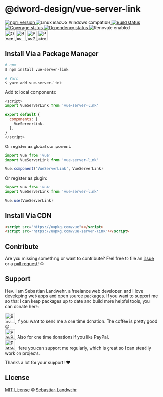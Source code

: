 <!-- TITLE/ -->
# @dword-design/vue-server-link
<!-- /TITLE -->

<!-- BADGES/ -->
  <p>
    <a href="https://npmjs.org/package/@dword-design/vue-server-link">
      <img
        src="https://img.shields.io/npm/v/@dword-design/vue-server-link.svg"
        alt="npm version"
      >
    </a><img src="https://img.shields.io/badge/os-linux%20%7C%C2%A0macos%20%7C%C2%A0windows-blue" alt="Linux macOS Windows compatible"><a href="https://github.com/dword-design/vue-server-link/actions">
      <img
        src="https://github.com/dword-design/vue-server-link/workflows/build/badge.svg"
        alt="Build status"
      >
    </a><a href="https://codecov.io/gh/dword-design/vue-server-link">
      <img
        src="https://codecov.io/gh/dword-design/vue-server-link/branch/master/graph/badge.svg"
        alt="Coverage status"
      >
    </a><a href="https://david-dm.org/dword-design/vue-server-link">
      <img src="https://img.shields.io/david/dword-design/vue-server-link" alt="Dependency status">
    </a><img src="https://img.shields.io/badge/renovate-enabled-brightgreen" alt="Renovate enabled"><br/><a href="https://gitpod.io/#https://github.com/dword-design/vue-server-link">
      <img
        src="https://gitpod.io/button/open-in-gitpod.svg"
        alt="Open in Gitpod"
        height="32"
      >
    </a><a href="https://www.buymeacoffee.com/dword">
      <img
        src="https://www.buymeacoffee.com/assets/img/guidelines/download-assets-sm-2.svg"
        alt="Buy Me a Coffee"
        height="32"
      >
    </a><a href="https://paypal.me/SebastianLandwehr">
      <img
        src="https://sebastianlandwehr.com/images/paypal.svg"
        alt="PayPal"
        height="32"
      >
    </a><a href="https://www.patreon.com/dworddesign">
      <img
        src="https://sebastianlandwehr.com/images/patreon.svg"
        alt="Patreon"
        height="32"
      >
    </a>
</p>
<!-- /BADGES -->

<!-- DESCRIPTION/ -->

<!-- /DESCRIPTION -->

<!-- INSTALL/ -->
## Install Via a Package Manager
```bash
# npm
$ npm install vue-server-link

# Yarn
$ yarn add vue-server-link
```

Add to local components:

```js
<script>
import VueServerLink from 'vue-server-link'

export default {
  components: {
    VueServerLink,
  },
}
</script>
```

Or register as global component:

```js
import Vue from 'vue'
import VueServerLink from 'vue-server-link'

Vue.component('VueServerLink', VueServerLink)
```

Or register as plugin:

```js
import Vue from 'vue'
import VueServerLink from 'vue-server-link'

Vue.use(VueServerLink)
```

## Install Via CDN

```html
<script src="https://unpkg.com/vue"></script>
<script src="https://unpkg.com/vue-server-link"></script>
```
<!-- /INSTALL -->

<!-- LICENSE/ -->
## Contribute

Are you missing something or want to contribute? Feel free to file an [issue](https://github.com/dword-design/vue-server-link/issues) or a [pull request](https://github.com/dword-design/vue-server-link/pulls)! ⚙️

## Support

Hey, I am Sebastian Landwehr, a freelance web developer, and I love developing web apps and open source packages. If you want to support me so that I can keep packages up to date and build more helpful tools, you can donate here:

<p>
  <a href="https://www.buymeacoffee.com/dword">
    <img
      src="https://www.buymeacoffee.com/assets/img/guidelines/download-assets-sm-2.svg"
      alt="Buy Me a Coffee"
      height="32"
    >
  </a>&nbsp;If you want to send me a one time donation. The coffee is pretty good 😊.<br/>
  <a href="https://paypal.me/SebastianLandwehr">
    <img
      src="https://sebastianlandwehr.com/images/paypal.svg"
      alt="PayPal"
      height="32"
    >
  </a>&nbsp;Also for one time donations if you like PayPal.<br/>
  <a href="https://www.patreon.com/dworddesign">
    <img
      src="https://sebastianlandwehr.com/images/patreon.svg"
      alt="Patreon"
      height="32"
    >
  </a>&nbsp;Here you can support me regularly, which is great so I can steadily work on projects.
</p>

Thanks a lot for your support! ❤️

## License

[MIT License](https://opensource.org/licenses/MIT) © [Sebastian Landwehr](https://sebastianlandwehr.com)
<!-- /LICENSE -->
